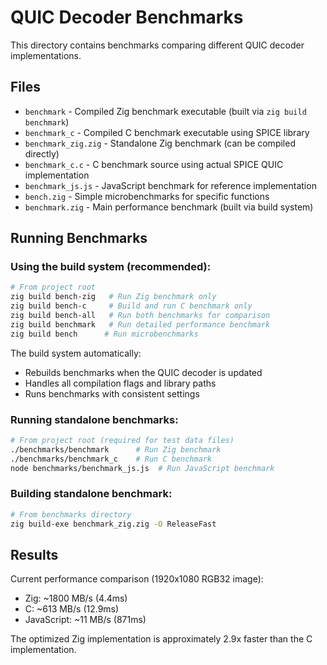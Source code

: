 # QUIC Decoder Benchmarks

This directory contains benchmarks comparing different QUIC decoder implementations.

## Files

- `benchmark` - Compiled Zig benchmark executable (built via `zig build benchmark`)
- `benchmark_c` - Compiled C benchmark executable using SPICE library
- `benchmark_zig.zig` - Standalone Zig benchmark (can be compiled directly)
- `benchmark_c.c` - C benchmark source using actual SPICE QUIC implementation
- `benchmark_js.js` - JavaScript benchmark for reference implementation
- `bench.zig` - Simple microbenchmarks for specific functions
- `benchmark.zig` - Main performance benchmark (built via build system)

## Running Benchmarks

### Using the build system (recommended):
```bash
# From project root
zig build bench-zig   # Run Zig benchmark only
zig build bench-c     # Build and run C benchmark only
zig build bench-all   # Run both benchmarks for comparison
zig build benchmark   # Run detailed performance benchmark
zig build bench      # Run microbenchmarks
```

The build system automatically:
- Rebuilds benchmarks when the QUIC decoder is updated
- Handles all compilation flags and library paths
- Runs benchmarks with consistent settings

### Running standalone benchmarks:
```bash
# From project root (required for test data files)
./benchmarks/benchmark      # Run Zig benchmark
./benchmarks/benchmark_c    # Run C benchmark
node benchmarks/benchmark_js.js  # Run JavaScript benchmark
```

### Building standalone benchmark:
```bash
# From benchmarks directory
zig build-exe benchmark_zig.zig -O ReleaseFast
```

## Results

Current performance comparison (1920x1080 RGB32 image):
- Zig: ~1800 MB/s (4.4ms)
- C: ~613 MB/s (12.9ms)  
- JavaScript: ~11 MB/s (871ms)

The optimized Zig implementation is approximately 2.9x faster than the C implementation.